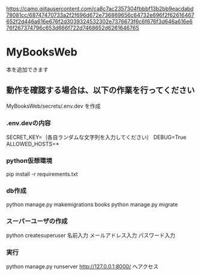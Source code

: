 https://camo.qiitausercontent.com/ca8c7ac2357304fbbbf13b2bb9eacdabd78081cc/68747470733a2f2f696d672e736869656c64732e696f2f62616467652f2d446a616e676f2d3039324532302e7376673f6c6f676f3d646a616e676f267374796c653d666f722d7468652d6261646765

# MyBooksWeb
本を追加できます

## 動作を確認する場合は、以下の作業を行ってください
MyBooksWeb/secrets/.env.dev を作成

### .env.devの内容
SECRET_KEY=｛各自ランダムな文字列を入力してください｝
DEBUG=True
ALLOWED_HOSTS=*

### python仮想環境
pip install -r requirements.txt

### db作成
python manage.py makemigrations books
python manage.py migrate

### スーパーユーザの作成
python createsuperuser
名前入力
メールアドレス入力
パスワード入力

### 実行
python manage.py runserver
http://127.0.0.1:8000/ へアクセス

